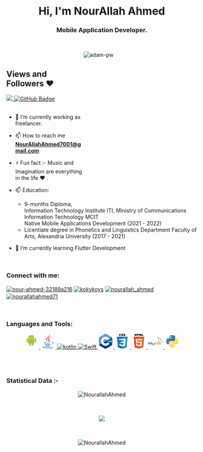 

<h1 align="center">Hi, I'm NourAllah Ahmed</h1>
<h3 align="center"> Mobile Application Developer.</h3>


<br>

<p>
    <img align="right" src="https://user-images.githubusercontent.com/87453033/207853773-8007d65d-bd44-4fd8-83e8-53b6664165d8.gif" alt="adam-pw" height=400 width=300 />
</p>

<br>

## Views and Followers ❤ 
<a href="https://github.com/NourallahAhmed/github-profile-views-counter">
    <img src="https://komarev.com/ghpvc/?username=NourallahAhmed"> </a>
<a href="https://github.com/NourallahAhmed?tab=followers"><img src="https://img.shields.io/github/followers/NourallahAhmed?label=Followers&style=social" alt="GitHub Badge"></a>
<br>

<br>



- 🌱 I’m currently working as freelancer.

- 📫 How to reach me **NourAllahAhmed7001@gmail.com** 

- ⚡ Fun fact :- Music and Imagination are everything in the life ❤ .

- 📫	Education: 
    - 9-months Diploma, Information Technology Institute ITI, 
      Ministry of Communications Information Technology MCIT  
       Native Mobile Applications Development  (2021 - 2022)
    - Licentiate degree in Phonetics and Linguistics Department
      Faculty of Arts, Alexandria University (2017 - 2021)


- 🌱 I’m currently learning Flutter Development

<br>

<h3 align="left">Connect with me:</h3>
<p align="left">
  <a href="https://www.linkedin.com/in/nour-ahmed-32189a216/" target="blank"><img align="center"
      src="https://raw.githubusercontent.com/rahuldkjain/github-profile-readme-generator/master/src/images/icons/Social/linked-in-alt.svg"
      alt="nour-ahmed-32189a216" height="30" width="40" /></a>
  <a href="https://www.facebook.com/kokykoys/" target="blank"><img align="center"
      src="https://raw.githubusercontent.com/rahuldkjain/github-profile-readme-generator/master/src/images/icons/Social/facebook.svg"
      alt="kokykoys" height="30" width="40" /></a>
  <a href="https://www.instagram.com/nourallah_ahmed/" target="blank"><img align="center"
      src="https://raw.githubusercontent.com/rahuldkjain/github-profile-readme-generator/master/src/images/icons/Social/instagram.svg"
      alt="nourallah_ahmed" height="30" width="40" /></a>
  <a href="https://www.hackerrank.com/nourallahahmed71" target="blank"><img align="center"
      src="https://raw.githubusercontent.com/rahuldkjain/github-profile-readme-generator/master/src/images/icons/Social/hackerrank.svg"
      alt="nourallahahmed71" height="30" width="40" /></a>
 </a>
</p>
<br>

<h3 align="left">Languages and Tools:</h3>
<p align="center"> <a href="https://developer.android.com" target="_blank" rel="noreferrer"> <img
      src="https://raw.githubusercontent.com/devicons/devicon/master/icons/android/android-original-wordmark.svg"
      alt="android" width="40" height="40" />
       </a>
        <a href="https://www.java.com" target="_blank" rel="noreferrer"> <img
      src="https://raw.githubusercontent.com/devicons/devicon/master/icons/java/java-original.svg" alt="java" width="40"
      height="40" /> </a> 
        <a href="https://kotlinlang.org" target="_blank" rel="noreferrer">
    <img src="https://www.vectorlogo.zone/logos/kotlinlang/kotlinlang-icon.svg" alt="kotlin" width="40" height="40" />
  </a>
       <a href="https://www.apple.com/eg/" target="_blank" rel="noreferrer"> <img
      src="https://camo.githubusercontent.com/ca12405560eda1428010c0094efcf0ef2e9f2339e6f6c6e08b9dc0a12c97ca25/68747470733a2f2f73776966742e6f72672f6173736574732f696d616765732f73776966742e737667"
      alt="Swift" width="100" height="40" /> </a>
      <a href="https://www.w3schools.com/cpp/" target="_blank" rel="noreferrer">
    <img src="https://raw.githubusercontent.com/devicons/devicon/master/icons/cplusplus/cplusplus-original.svg"
      alt="cplusplus" width="40" height="40" /> </a> <a href="https://www.w3schools.com/css/" target="_blank"
    rel="noreferrer"> <img
      src="https://raw.githubusercontent.com/devicons/devicon/master/icons/css3/css3-original-wordmark.svg" alt="css3"
      width="40" height="40" /> </a> <a href="https://www.w3.org/html/" target="_blank" rel="noreferrer"> <img
      src="https://raw.githubusercontent.com/devicons/devicon/master/icons/html5/html5-original-wordmark.svg"
      alt="html5" width="40" height="40" /> </a> 
      <a href="https://www.mysql.com/" target="_blank" rel="noreferrer"> <img
      src="https://raw.githubusercontent.com/devicons/devicon/master/icons/mysql/mysql-original-wordmark.svg"
      alt="mysql" width="40" height="40" /> </a> </a>
     <a href="https://www.python.org" target="_blank" rel="noreferrer"> <img
      src="https://raw.githubusercontent.com/devicons/devicon/master/icons/python/python-original.svg" alt="python"
      width="40" height="40" /> </a>  </p>

<br>

</div>

<br>

<h3>Statistical Data :-</h3>

<p align="center"><img align="center"
    src="https://github-readme-stats.vercel.app/api/top-langs?username=NourallahAhmed&show_icons=false&locale=en&bg_color=0d1117&text_color=ffffff&layout=compact"
    alt="NourallahAhmed" 
    bg_color=#808080/></p>

<br>
<p align="center">
<img src="https://github-readme-stats.vercel.app/api?username=NourallahAhmed&show_icons=true&theme=midnight-purple" align="center">
</p>
<br>
<p align="center"><img align="center" src="https://github-readme-streak-stats.herokuapp.com/?user=NourallahAhmed&theme=dark&background=0d1117&date_format=M%20j%5B%2C%20Y%5D" alt="NourallahAhmed" /></p>
      




<!--
**NourallahAhmed/NourallahAhmed** is a ✨ _special_ ✨ repository because its `README.md` (this file) appears on your GitHub profile.

Here are some ideas to get you started:

- 🔭 I’m currently working on ...
- 🌱 I’m currently learning ...
- 👯 I’m looking to collaborate on ...
- 🤔 I’m looking for help with ...
- 💬 Ask me about ...
- 📫 How to reach me: ...
- 😄 Pronouns: ...
- ⚡ Fun fact: ...
-->
